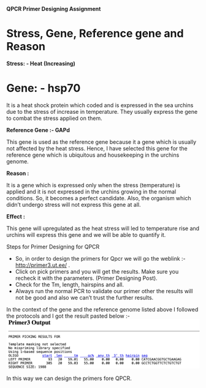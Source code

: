 **QPCR Primer Designing Assignment**
# **Stress, Gene, Reference gene and Reason** 

**Stress: - Heat (Increasing)** 
# **Gene: - hsp70** 
It is a heat shock protein which coded and is expressed in the sea urchins due to the stress of increase in temperature. They usually express the gene to combat the stress applied on them.

**Reference Gene :- GAPd** 

This gene is used as the reference gene because it a gene which is usually not affected by the heat stress. Hence, I have selected this gene for the reference gene which is ubiquitous and housekeeping in the urchins genome.

**Reason :** 

It is a gene which is expressed only when the stress (temperature) is applied and it is not expressed in the urchins growing in the normal conditions. So, it becomes a perfect candidate. Also, the organism which didn’t undergo stress will not express this gene at all. 

**Effect :**

This gene will upregulated as the heat stress will led to temperature rise and urchins will express this gene and we will be able to quantify it. 

Steps for Primer Designing for QPCR

- So, in order to design the primers for Qpcr we will go the weblink :- <http://primer3.ut.ee/> .
- Click on pick primers and you will get the results. Make sure you recheck it with the parameters. (Primer Designing Post).
- Check for the Tm, length, hairspins and all. 
- Always run the normal PCR to validate our primer other the results will not be good and also we can’t trust the further results. 

In the context of the gene and the reference genome listed above I followed the protocols and I got the result pasted below :- 
![alt text](qpcr-1.png)

In this way we can design the primers fore QPCR.